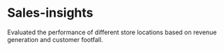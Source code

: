 # Sales-insights
Evaluated the performance of different store locations based on revenue generation and customer footfall.
